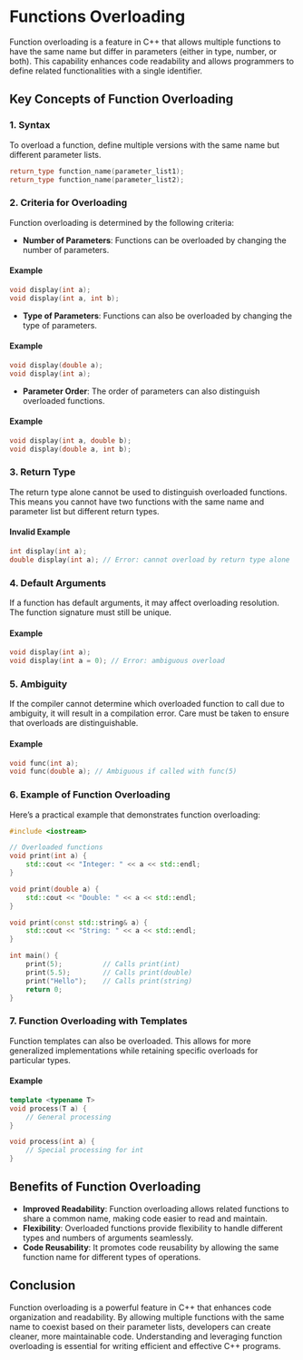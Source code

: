 # Functions Overloading

Function overloading is a feature in C++ that allows multiple functions to have the same name but differ in parameters (either in type, number, or both). This capability enhances code readability and allows programmers to define related functionalities with a single identifier.

## Key Concepts of Function Overloading

### 1. Syntax

To overload a function, define multiple versions with the same name but different parameter lists.

```cpp
return_type function_name(parameter_list1);
return_type function_name(parameter_list2);
```

### 2. Criteria for Overloading

Function overloading is determined by the following criteria:

- **Number of Parameters**: Functions can be overloaded by changing the number of parameters.

#### Example

```cpp
void display(int a);
void display(int a, int b);
```

- **Type of Parameters**: Functions can also be overloaded by changing the type of parameters.

#### Example

```cpp
void display(double a);
void display(int a);
```

- **Parameter Order**: The order of parameters can also distinguish overloaded functions.

#### Example

```cpp
void display(int a, double b);
void display(double a, int b);
```

### 3. Return Type

The return type alone cannot be used to distinguish overloaded functions. This means you cannot have two functions with the same name and parameter list but different return types.

#### Invalid Example

```cpp
int display(int a);
double display(int a); // Error: cannot overload by return type alone
```

### 4. Default Arguments

If a function has default arguments, it may affect overloading resolution. The function signature must still be unique.

#### Example

```cpp
void display(int a);
void display(int a = 0); // Error: ambiguous overload
```

### 5. Ambiguity

If the compiler cannot determine which overloaded function to call due to ambiguity, it will result in a compilation error. Care must be taken to ensure that overloads are distinguishable.

#### Example

```cpp
void func(int a);
void func(double a); // Ambiguous if called with func(5)
```

### 6. Example of Function Overloading

Here’s a practical example that demonstrates function overloading:

```cpp
#include <iostream>

// Overloaded functions
void print(int a) {
    std::cout << "Integer: " << a << std::endl;
}

void print(double a) {
    std::cout << "Double: " << a << std::endl;
}

void print(const std::string& a) {
    std::cout << "String: " << a << std::endl;
}

int main() {
    print(5);          // Calls print(int)
    print(5.5);        // Calls print(double)
    print("Hello");    // Calls print(string)
    return 0;
}
```

### 7. Function Overloading with Templates

Function templates can also be overloaded. This allows for more generalized implementations while retaining specific overloads for particular types.

#### Example

```cpp
template <typename T>
void process(T a) {
    // General processing
}

void process(int a) {
    // Special processing for int
}
```

## Benefits of Function Overloading

- **Improved Readability**: Function overloading allows related functions to share a common name, making code easier to read and maintain.
- **Flexibility**: Overloaded functions provide flexibility to handle different types and numbers of arguments seamlessly.
- **Code Reusability**: It promotes code reusability by allowing the same function name for different types of operations.

## Conclusion

Function overloading is a powerful feature in C++ that enhances code organization and readability. By allowing multiple functions with the same name to coexist based on their parameter lists, developers can create cleaner, more maintainable code. Understanding and leveraging function overloading is essential for writing efficient and effective C++ programs.
